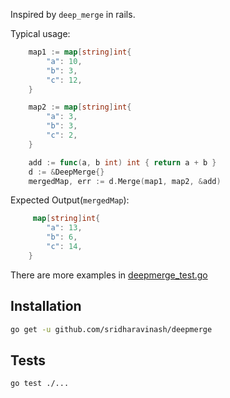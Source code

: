 Inspired by `deep_merge` in rails.

Typical usage:

```go
	map1 := map[string]int{
		"a": 10,
		"b": 3,
		"c": 12,
	}

	map2 := map[string]int{
		"a": 3,
		"b": 3,
		"c": 2,
	}

    add := func(a, b int) int { return a + b }
    d := &DeepMerge{}
    mergedMap, err := d.Merge(map1, map2, &add)
```

Expected Output(`mergedMap`):
```go
	 map[string]int{
		"a": 13,
		"b": 6,
		"c": 14,
	}
```

There are more examples in [deepmerge_test.go](https://github.com/sridharavinash/deepmerge/blob/master/deepmerge_test.go)

## Installation


```bash
go get -u github.com/sridharavinash/deepmerge
```

## Tests

```bash
go test ./...
```
